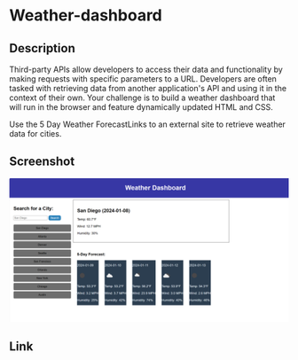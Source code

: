 # Weather-dashboard

## Description
Third-party APIs allow developers to access their data and functionality by making requests with specific parameters to a URL. Developers are often tasked with retrieving data from another application's API and using it in the context of their own. Your challenge is to build a weather dashboard that will run in the browser and feature dynamically updated HTML and CSS.

Use the 5 Day Weather ForecastLinks to an external site to retrieve weather data for cities. 

## Screenshot
![Alt text](image.png)

## Link